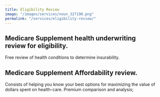 ```yaml
---
title: Eligibility Review
image: "/images/services/noun_327190.png"
permalink: "/services/eligibility-review/"
---
```


## Medicare Supplement health underwriting review for eligibility.

Free review of health conditions to determine insurability.

## Medicare Supplement Affordability review.
 
Consists of helping you know your best options for maximizing the value of dollars spent on health-care. Premium comparison and analysis;
